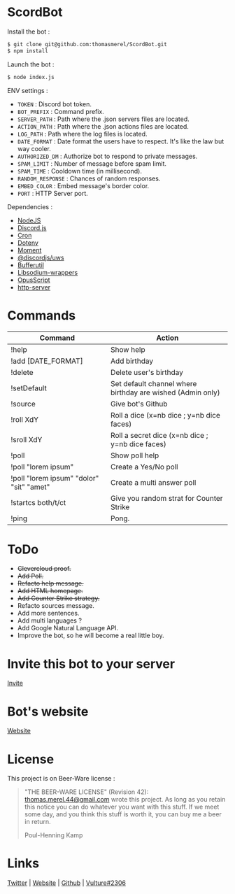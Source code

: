 # ScordBot

Install the bot :
```sh
$ git clone git@github.com:thomasmerel/ScordBot.git
$ npm install
```

Launch the bot :
```sh
$ node index.js
```


ENV settings :
- `TOKEN` : Discord bot token.
- `BOT_PREFIX` : Command prefix.
- `SERVER_PATH` : Path where the .json servers files are located.
- `ACTION_PATH` : Path where the .json actions files are located.
- `LOG_PATH` : Path where the log files is located.
- `DATE_FORMAT` : Date format the users have to respect. It's like the law but way cooler.
- `AUTHORIZED_DM` : Authorize bot to respond to private messages.
- `SPAM_LIMIT` : Number of message before spam limit.
- `SPAM_TIME` : Cooldown time (in millisecond).
- `RANDOM_RESPONSE` : Chances of random responses.
- `EMBED_COLOR` : Embed message's border color.
- `PORT` : HTTP Server port.


Dependencies :
- [NodeJS](https://nodejs.org/en/)
- [Discord.js](https://www.npmjs.com/package/discord)
- [Cron](https://www.npmjs.com/package/cron)
- [Dotenv](https://www.npmjs.com/package/dotenv)
- [Moment](https://www.npmjs.com/package/moment)
- [@discordjs/uws](https://www.npmjs.com/package/@discordjs/uws)
- [Bufferutil](https://www.npmjs.com/package/bufferutil)
- [Libsodium-wrappers](https://www.npmjs.com/package/libsodium-wrappers)
- [OpusScript](https://www.npmjs.com/package/opusscript)
- [http-server](https://www.npmjs.com/package/http-server)

# Commands
| Command | Action |
| ------ | ------ |
| !help | Show help |
| !add [DATE_FORMAT] | Add birthday |
| !delete | Delete user's birthday |
| !setDefault | Set default channel where birthday are wished (Admin only) |
| !source | Give bot's Github |
| !roll XdY | Roll a dice (x=nb dice ; y=nb dice faces) |
| !sroll XdY | Roll a secret dice (x=nb dice ; y=nb dice faces) |
| !poll | Show poll help |
| !poll "lorem ipsum" | Create a Yes/No poll |
| !poll "lorem ipsum" "dolor" "sit" "amet" | Create a multi answer poll |
| !startcs both/t/ct | Give you random strat for Counter Strike |
| !ping | Pong. |

# ToDo

- ~~Clevercloud proof.~~
- ~~Add Poll.~~
- ~~Refacto help message.~~
- ~~Add HTML homepage.~~
- ~~Add Counter Strike strategy.~~
- Refacto sources message.
- Add more sentences.
- Add multi languages ?
- Add Google Natural Language API.
- Improve the bot, so he will become a real little boy.

# Invite this bot to your server

[Invite](https://discordapp.com/api/oauth2/authorize?client_id=678527921140400138&permissions=8&scope=bot)

# Bot's website

[Website](http://scordbot.thomas-merel.fr/)

# License

This project is on Beer-Ware license :

>  "THE BEER-WARE LICENSE" (Revision 42):
>  <thomas.merel.44@gmail.com> wrote this project.  As long as you retain this
>  notice you can do whatever you want with this stuff. If we meet some day,
>  and you think this stuff is worth it, you can buy me a beer in return.
>
>  Poul-Henning Kamp

# Links

[Twitter](https://twitter.com/Vulture___) | [Website](https://thomas-merel.fr) | [Github](https://github.com/thomasmerel) | [Vulture#2306](https://discordapp.com/)

